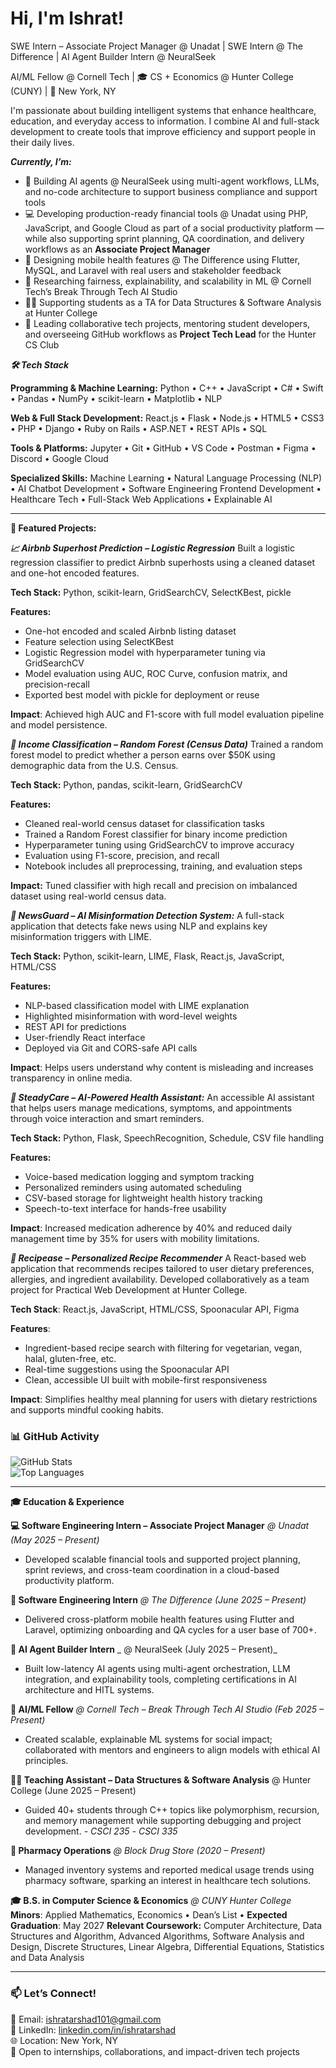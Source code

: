 # Hi, I'm Ishrat!   
SWE Intern – Associate Project Manager @ Unadat | SWE Intern @ The Difference | AI Agent Builder Intern @ NeuralSeek  

AI/ML Fellow @ Cornell Tech | 🎓 CS + Economics @ Hunter College (CUNY) | 📍 New York, NY

I'm passionate about building intelligent systems that enhance healthcare, education, and everyday access to information. I combine AI and full-stack development to create tools that improve efficiency and support people in their daily lives.


_**Currently, I’m:**_
- 🤖 Building AI agents @ NeuralSeek using multi-agent workflows, LLMs, and no-code architecture to support business compliance and support tools  
- 💻 Developing production-ready financial tools @ Unadat using PHP, JavaScript, and Google Cloud as part of a social productivity platform — while also supporting sprint planning, QA coordination, and delivery workflows as an **Associate Project Manager**  
- 📱 Designing mobile health features @ The Difference using Flutter, MySQL, and Laravel with real users and stakeholder feedback  
- 🧠 Researching fairness, explainability, and scalability in ML @ Cornell Tech’s Break Through Tech AI Studio  
- 👩‍🏫 Supporting students as a TA for Data Structures & Software Analysis at Hunter College  
- 🧩 Leading collaborative tech projects, mentoring student developers, and overseeing GitHub workflows as **Project Tech Lead** for the Hunter CS Club



_**🛠️ Tech Stack**_

**Programming & Machine Learning:**
Python • C++ • JavaScript • C# • Swift • Pandas • NumPy • scikit-learn • Matplotlib • NLP

**Web & Full Stack Development:**
React.js • Flask • Node.js • HTML5 • CSS3 • PHP • Django • Ruby on Rails • ASP.NET • REST APIs • SQL

**Tools & Platforms:**
Jupyter • Git • GitHub • VS Code • Postman • Figma • Discord • Google Cloud

**Specialized Skills:**
Machine Learning • Natural Language Processing (NLP) • AI Chatbot Development • Software Engineering Frontend Development • Healthcare Tech • Full-Stack Web Applications • Explainable AI



---
**🎯 Featured Projects:**

**_📈 Airbnb Superhost Prediction – Logistic Regression_**
Built a logistic regression classifier to predict Airbnb superhosts using a cleaned dataset and one-hot encoded features.

**Tech Stack:** Python, scikit-learn, GridSearchCV, SelectKBest, pickle

**Features:**
- One-hot encoded and scaled Airbnb listing dataset
- Feature selection using SelectKBest
- Logistic Regression model with hyperparameter tuning via GridSearchCV
- Model evaluation using AUC, ROC Curve, confusion matrix, and precision-recall
- Exported best model with pickle for deployment or reuse

**Impact**: Achieved high AUC and F1-score with full model evaluation pipeline and model persistence.

_**💼 Income Classification – Random Forest (Census Data)**_
Trained a random forest model to predict whether a person earns over $50K using demographic data from the U.S. Census.

**Tech Stack:** Python, pandas, scikit-learn, GridSearchCV

**Features:**
- Cleaned real-world census dataset for classification tasks
- Trained a Random Forest classifier for binary income prediction
- Hyperparameter tuning using GridSearchCV to improve accuracy
- Evaluation using F1-score, precision, and recall
- Notebook includes all preprocessing, training, and evaluation steps

**Impact:** Tuned classifier with high recall and precision on imbalanced dataset using real-world census data.

**_🧠 NewsGuard – AI Misinformation Detection System:_**
A full-stack application that detects fake news using NLP and explains key misinformation triggers with LIME.

**Tech Stack:** 
Python, scikit-learn, LIME, Flask, React.js, JavaScript, HTML/CSS

**Features:**
- NLP-based classification model with LIME explanation
- Highlighted misinformation with word-level weights
- REST API for predictions
- User-friendly React interface
- Deployed via Git and CORS-safe API calls
  
**Impact**: Helps users understand why content is misleading and increases transparency in online media.

_**💊 SteadyCare – AI-Powered Health Assistant:**_
An accessible AI assistant that helps users manage medications, symptoms, and appointments through voice interaction and smart reminders.

**Tech Stack:** 
Python, Flask, SpeechRecognition, Schedule, CSV file handling

**Features:**
- Voice-based medication logging and symptom tracking
- Personalized reminders using automated scheduling
- CSV-based storage for lightweight health history tracking
- Speech-to-text interface for hands-free usability

**Impact**: Increased medication adherence by 40% and reduced daily management time by 35% for users with mobility limitations.

_**🥗 Recipease – Personalized Recipe Recommender**_
A React-based web application that recommends recipes tailored to user dietary preferences, allergies, and ingredient availability. Developed collaboratively as a team project for Practical Web Development at Hunter College.

**Tech Stack**: React.js, JavaScript, HTML/CSS, Spoonacular API, Figma  

**Features**:  
- Ingredient-based recipe search with filtering for vegetarian, vegan, halal, gluten-free, etc.  
- Real-time suggestions using the Spoonacular API  
- Clean, accessible UI built with mobile-first responsiveness  
  
**Impact**: Simplifies healthy meal planning for users with dietary restrictions and supports mindful cooking habits.



### 📊 GitHub Activity

![GitHub Stats](https://github-readme-stats.vercel.app/api?username=ishratarshad&show_icons=true&theme=default)  
![Top Languages](https://github-readme-stats.vercel.app/api/top-langs/?username=ishratarshad&layout=compact)

---

**🎓 Education & Experience**

**💻 Software Engineering Intern – Associate Project Manager** _@ Unadat (May 2025 – Present)_
- Developed scalable financial tools and supported project planning, sprint reviews, and cross-team coordination in a cloud-based productivity platform.

**📱 Software Engineering Intern** _@ The Difference (June 2025 – Present)_
- Delivered cross-platform mobile health features using Flutter and Laravel, optimizing onboarding and QA cycles for a user base of 700+.

**🤖 AI Agent Builder Intern** _ @ NeuralSeek (July 2025 – Present)_
- Built low-latency AI agents using multi-agent orchestration, LLM integration, and explainability tools, completing certifications in AI architecture and HITL systems.

**🧠 AI/ML Fellow** _@ Cornell Tech – Break Through Tech AI Studio (Feb 2025 – Present)_
- Created scalable, explainable ML systems for social impact; collaborated with mentors and engineers to align models with ethical AI principles.

**👩‍🏫 Teaching Assistant – Data Structures & Software Analysis** @ Hunter College (June 2025 – Present)
- Guided 40+ students through C++ topics like polymorphism, recursion, and memory management while supporting debugging and project development.
_- CSCI 235_
_- CSCI 335_

**🧪 Pharmacy Operations** _@ Block Drug Store (2020 – Present)_
- Managed inventory systems and reported medical usage trends using pharmacy software, sparking an interest in healthcare tech solutions.

**🎓 B.S. in Computer Science & Economics** _@ CUNY Hunter College_
**Minors**: Applied Mathematics, Economics • Dean’s List • **Expected Graduation**: May 2027
**Relevant Coursework:** Computer Architecture, Data Structures and Algorithm, Advanced Algorithms, Software Analysis and Design, Discrete Structures, Linear Algebra, Differential Equations, Statistics and Data Analysis  

---

### 📫 Let’s Connect!  
📧 Email: [ishratarshad101@gmail.com](mailto:ishratarshad101@gmail.com)  
💼 LinkedIn: [linkedin.com/in/ishratarshad](https://www.linkedin.com/in/ishratarshad)  
🌐 Location: New York, NY  
🤝 Open to internships, collaborations, and impact-driven tech projects  
